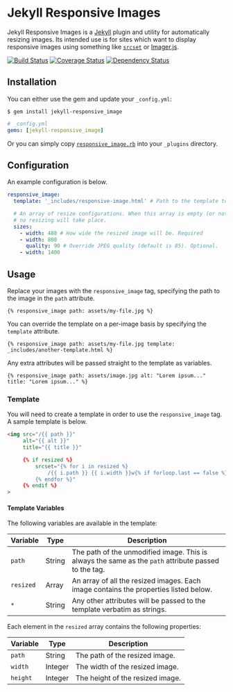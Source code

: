 # Jekyll Responsive Images

Jekyll Responsive Images is a [Jekyll](http://jekyllrb.com/) plugin and utility for automatically resizing images. Its intended use is for sites which want to display responsive images using something like [`srcset`](https://developer.mozilla.org/en-US/docs/Web/HTML/Element/Img#Specifications) or [Imager.js](https://github.com/BBC-News/Imager.js/).

[![Build Status](https://travis-ci.org/wildlyinaccurate/jekyll-responsive-images.svg?branch=master)](https://travis-ci.org/wildlyinaccurate/jekyll-responsive-images)
[![Coverage Status](https://img.shields.io/coveralls/wildlyinaccurate/jekyll-responsive-images.svg)](https://coveralls.io/r/wildlyinaccurate/jekyll-responsive-images)
[![Dependency Status](https://gemnasium.com/wildlyinaccurate/jekyll-responsive-images.svg)](https://gemnasium.com/wildlyinaccurate/jekyll-responsive-images)

## Installation

You can either use the gem and update your `_config.yml`:

```
$ gem install jekyll-responsive_image
```

```yaml
# _config.yml
gems: [jekyll-responsive_image]
```

Or you can simply copy [`responsive_image.rb`](lib/jekyll/responsive_image.rb) into your `_plugins` directory.

## Configuration

An example configuration is below.

```yaml
responsive_image:
  template: '_includes/responsive-image.html' # Path to the template to render. Required.

  # An array of resize configurations. When this array is empty (or not specified),
  # no resizing will take place.
  sizes:
    - width: 480 # How wide the resized image will be. Required
    - width: 800
      quality: 90 # Override JPEG quality (default is 85). Optional.
    - width: 1400
```

## Usage

Replace your images with the `responsive_image` tag, specifying the path to the image in the `path` attribute.

```
{% responsive_image path: assets/my-file.jpg %}
```

You can override the template on a per-image basis by specifying the `template` attribute.

```
{% responsive_image path: assets/my-file.jpg template: _includes/another-template.html %}
```

Any extra attributes will be passed straight to the template as variables.

```
{% responsive_image path: assets/image.jpg alt: "Lorem ipsum..." title: "Lorem ipsum..." %}
```

### Template

You will need to create a template in order to use the `responsive_image` tag. A sample template is below.

```html
<img src="/{{ path }}"
     alt="{{ alt }}"
     title="{{ title }}"

     {% if resized %}
         srcset="{% for i in resized %}
             /{{ i.path }} {{ i.width }}w{% if forloop.last == false %},{% endif %}
         {% endfor %}"
     {% endif %}
>
```

#### Template Variables

The following variables are available in the template:

| Variable  | Type   | Description                                                                                          |
|-----------|--------|------------------------------------------------------------------------------------------------------|
| `path`    | String | The path of the unmodified image. This is always the same as the `path` attribute passed to the tag. |
| `resized` | Array  | An array of all the resized images. Each image contains the properties listed below.                 |
| `*`       | String | Any other attributes will be passed to the template verbatim as strings.                             |

Each element in the `resized` array contains the following properties:

| Variable | Type     | Description                      |
|----------|----------|----------------------------------|
| `path`   | String   | The path of the resized image.   |
| `width`  | Integer  | The width of the resized image.  |
| `height` | Integer  | The height of the resized image. |
